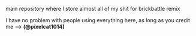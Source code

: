 main repository where I store almost all of my shit for brickbattle remix

I have no problem with people using everything here, as long as you credit me --> **(@pixelcat1014)**
